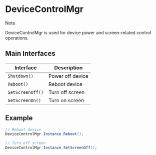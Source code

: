 # DeviceControlMgr

> [!note]
>
> DeviceControlMgr is used for device power and screen-related control operations.

## Main Interfaces

| Interface           | Description         |
| ------------------- | ------------------ |
| `Shutdown()`        | Power off device   |
| `Reboot()`          | Reboot device      |
| `SetScreenOff()`    | Turn off screen    |
| `SetScreenOn()`     | Turn on screen     |

## Example

```csharp
// Reboot device
DeviceControlMgr.Instance.Reboot();

// Turn off screen
DeviceControlMgr.Instance.SetScreenOff();
```
